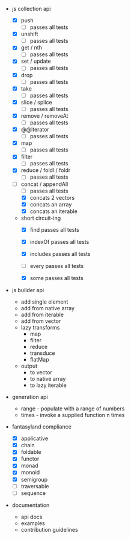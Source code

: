 
* js collection api
    * [x] push
        * [ ] passes all tests
    * [x] unshift
        * [ ] passes all tests
    * [x] get / nth
        * [ ] passes all tests
    * [x] set / update
        * [ ] passes all tests
    * [x] drop
        * [ ] passes all tests
    * [x] take
        * [ ] passes all tests
    * [x] slice / splice
        * [ ] passes all tests
    * [x] remove / removeAt 
        * [ ] passes all tests
    * [x] @@iterator
        * [ ] passes all tests
    * [x] map
        * [ ] passes all tests
    * [x] filter
        * [ ] passes all tests
    * [x] reduce / foldl / foldr
        * [ ] passes all tests
    * [ ] concat / appendAll
        * [ ] passes all tests
        * [x] concats 2 vectors
        * [x] concats an array
        * [x] concats an iterable
    * short circuit-ing
        * [x] find passes all tests
        * [x] indexOf passes all tests
        * [x] includes passes all tests
        * [ ] every passes all tests
        * [x] some passes all tests

    
* js builder api
    * add single element
    * add from native array
    * add from iterable
    * add from vector
    * lazy transforms
        * map
        * filter
        * reduce
        * transduce
        * flatMap
    * output
        * to vector
        * to native array
        * to lazy iterable
        
* generation api
    * range - populate with a range of numbers
    * times - invoke a supplied function n times 

* fantasyland compliance
    * [x] applicative
    * [x] chain
    * [x] foldable
    * [x] functor
    * [x] monad
    * [x] monoid
    * [x] semigroup
    * [ ] traversable
    * [ ] sequence
    
* documentation
    * api docs
    * examples
    * contribution guidelines